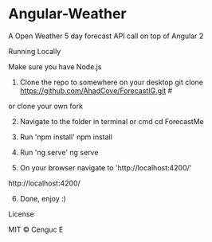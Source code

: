 # Angular-Weather

A Open Weather 5 day forecast API call on top of Angular 2

Running Locally

Make sure you have Node.js

1) Clone the repo to somewhere on your desktop
git clone https://github.com/AhadCove/ForecastIG.git  #


or clone your own fork


2) Navigate to the folder in terminal or cmd
cd ForecastMe


3) Run 'npm install'
npm install


4) Run 'ng serve'
ng serve


5) On your browser navigate to 'http://localhost:4200/'

http://localhost:4200/


6) Done, enjoy :)

License

MIT © Cenguc E
